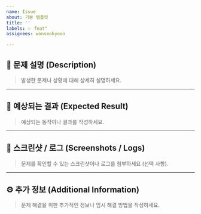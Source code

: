 ```yaml
---
name: Issue
about: 기본 템플릿
title: ''
labels: ✨ feat"
assignees: wonseokyoon

---
```


## 📝 문제 설명 (Description)
> 발생한 문제나 상황에 대해 상세히 설명하세요.

---

## 🚀 예상되는 결과 (Expected Result)
> 예상되는 동작이나 결과를 작성하세요.

---

## 📸 스크린샷 / 로그 (Screenshots / Logs)
> 문제를 확인할 수 있는 스크린샷이나 로그를 첨부하세요 (선택 사항).

---

## ⚙️ 추가 정보 (Additional Information)
> 문제 해결을 위한 추가적인 정보나 임시 해결 방법을 작성하세요.
